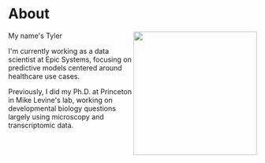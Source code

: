 # About

<img style="float:right" src="http://www.tylerheist.com/images/TylerHeist.jpg" height=250/> 

My name's Tyler

I'm currently working as a data scientist at Epic Systems, focusing on predictive models centered around healthcare use cases. 

Previously, I did my Ph.D. at Princeton in Mike Levine's lab, working on developmental biology questions largely using microscopy and transcriptomic data. 

